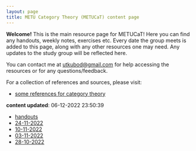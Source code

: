 ```yaml
---
layout: page
title: METU Category Theory (METUCaT) content page
---
```


**Welcome!** This is the main resource page for METUCaT! Here you can find any handouts, weekly notes, exercises etc. Every date the group meets is added to this page, along with any other resources one may need. Any updates to the study group will be reflected here.

You can contact me at [utkubod@gmail.com](mailto:utkubod@gmail.com) for help accessing the resources or for any questions/feedback.

For a collection of references and sources, please visit:

* [some references for category theory](./resources.html)

**content updated**: 06-12-2022 23:50:39

* [handouts](./content/handouts/index.md)
* [24-11-2022](./content/24-11-2022/index.md)
* [10-11-2022](./content/10-11-2022/index.md)
* [03-11-2022](./content/03-11-2022/index.md)
* [28-10-2022](./content/28-10-2022/index.md)
